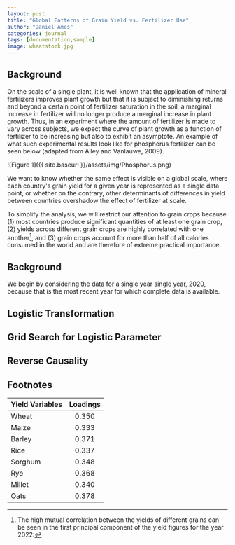 ```yaml
---
layout: post
title: "Global Patterns of Grain Yield vs. Fertilizer Use"
author: "Daniel Ames"
categories: journal
tags: [documentation,sample]
image: wheatstock.jpg
---
```

## Background
On the scale of a single plant, it is well known that the application of mineral fertilizers improves plant growth but that it is subject to diminishing returns and beyond a certain point of fertilizer saturation in the soil, a marginal increase in fertilizer will no longer produce a merginal increase in plant growth.
Thus, in an experiment where the amount of fertilizer is made to vary across subjects, we expect the curve of plant growth as a function of fertilizer to be increasing but also to exhibit an asymptote. An example of what such experimental results look like for phosphorus fertilizer can be seen below (adapted from Alley and Vanlauwe, 2009).

![Figure 1]({{ site.baseurl }}/assets/img/Phosphorus.png)

We want to know whether the same effect is visible on a global scale, where each country's grain yield for a given year is represented as a single data point, or whether on the contrary, other determinants of differences in yield between countries overshadow the effect of fertilizer at scale. 

To simplify the analysis, we will restrict our attention to grain crops because (1) most countries produce significant quantities of at least one grain crop, (2) yields across different grain crops are highly correlated with one another[^1], and (3) grain crops account for more than half of all calories consumed in the world and are therefore of extreme practical importance.

## Background

We begin by considering the data for a single year single year, 2020, because that is the most recent year for which complete data is available.
## Logistic Transformation

## Grid Search for Logistic Parameter

## Reverse Causality

## Footnotes
[^1]: The high mutual correlation between the yields of different grains can be seen in the first principal component of the yield figures for the year 2022:

Yield Variables       | Loadings              | 
--------------------- | :-------------------: | 
Wheat                 | 0.350 
Maize                 | 0.333 
Barley                | 0.371
Rice                  | 0.337
Sorghum               | 0.348
Rye                   | 0.368
Millet                | 0.340
Oats                  | 0.378 

